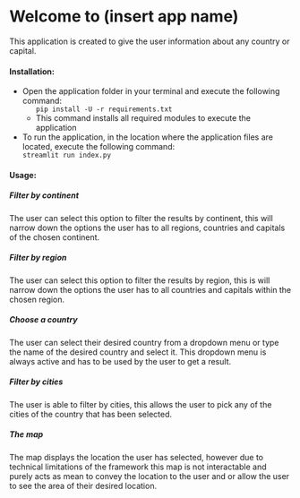 <h1>Welcome to (insert app name)</h1>

This application is created to give the user information about any country or capital.

<h4>Installation:</h4>
<ul>
<li>Open the application folder in your terminal and execute the following command: 
<ul>
<code>pip install -U -r requirements.txt</code>
<li>This command installs all required modules to execute the application </li>
</li>
</ul>
<li>To run the application, in the location where the application files are located, execute the following command: </li>
<code>streamlit run index.py </code>
</ul>

<h4>Usage:</h4>

<h5>Filter by continent</h5>
<p>The user can select this option to filter the results by continent, this will narrow down the options the user has to all regions, countries and capitals of the chosen continent.</p>

<h5>Filter by region</h5>
<p>The user can select this option to filter the results by region, this is will narrow down the options the user has to all countries and capitals within the chosen region.</p>

<h5>Choose a country</h5>
<p>The user can select their desired country from a dropdown menu or type the name of the desired country and select it. This dropdown menu is always active and has to be used by the user to get a result.</p>

<h5>Filter by cities</h5>
<p>The user is able to filter by cities, this allows the user to pick any of the cities of the country that has been selected.</p>

<h5>The map</h5>
<p>The map displays the location the user has selected, however due to technical limitations of the framework this map is not interactable and purely acts as mean to convey the location to the user and or allow the user to see the area of their desired location.</p>
